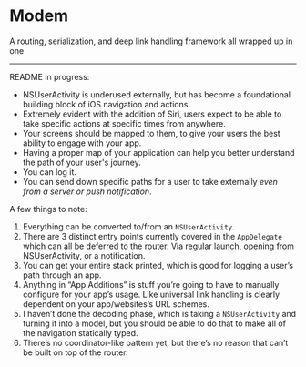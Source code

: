 # Modem
A routing, serialization, and deep link handling framework all wrapped up in one

---

README in progress:

- NSUserActivity is underused externally, but has become a foundational building block of iOS navigation and actions.
- Extremely evident with the addition of Siri, users expect to be able to take specific actions at specific times from anywhere.
- Your screens should be mapped to them, to give your users the best ability to engage with your app.
- Having a proper map of your application can help you better understand the path of your user's journey.
- You can log it.
- You can send down specific paths for a user to take externally *even from a server or push notification*.

A few things to note:

1. Everything can be converted to/from an `NSUserActivity`.
2. There are 3 distinct entry points currently covered in the `AppDelegate` which can all be deferred to the router. Via regular launch, opening from NSUserActivity, or a notification.
3. You can get your entire stack printed, which is good for logging a user’s path through an app.
4. Anything in “App Additions” is stuff you’re going to have to manually configure for your app’s usage. Like universal link handling is clearly dependent on your app/websites’s URL schemes.
5. I haven’t done the decoding phase, which is taking a `NSUserActivity` and turning it into a model, but you should be able to do that to make all of the navigation statically typed.
6. There’s no coordinator-like pattern yet, but there’s no reason that can’t be built on top of the router.

